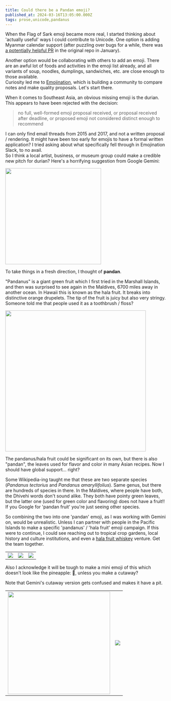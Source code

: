 ```yaml
---
title: Could there be a Pandan emoji?
published_at: 2024-03-16T13:05:00.000Z
tags: prose,unicode,pandanus
---
```


When the Flag of Sark emoji became more real, I started thinking about 'actually useful' ways I could contribute to Unicode.
One option is adding Myanmar calendar support (after puzzling over bugs for a while, there was 
[a potentially helpful PR](https://github.com/yan9a/mmcal/pull/9) in the original repo in January).

Another option would be collaborating with others to add an emoji. There are an awful lot of foods and activities in the emoji list already, and all variants of soup, noodles, dumplings, sandwiches, etc. are close enough to those available. <br/>
Curiosity led me to [Emojination](https://www.emojination.org/), which is building a community to compare notes and make quality proposals. Let's start there.

When it comes to Southeast Asia, an obvious missing emoji is the durian. This appears to have been rejected with the decision:

> no full, well-formed emoji proposal received, or proposal received after deadline, or proposed emoji not considered distinct enough to recommend

I can only find email threads from 2015 and 2017, and not a written proposal / rendering.
It might have been too early for emojis to have a formal written application?
I tried asking about what specifically fell through in Emojination Slack, to no avail.<br/>
So I think a local artist, business, or museum group could make a credible new pitch for durian? Here's a horrifying suggestion from Google Gemini:

<img src="/blog-images/durian-gemini.jpeg" width="300"/>
<br/>

To take things in a fresh direction, I thought of **pandan**.

"Pandanus" is a giant green fruit which I first tried in the Marshall Islands, and then was surprised to see again in the Maldives, 6700 miles away in another ocean.
In Hawaii this is known as the hala fruit. It breaks into distinctive orange drupelets.
The tip of the fruit is juicy but also very stringy. Someone told me that people used it as a toothbrush / floss?

<img src="/blog-images/real-pandanus.jpg" width="440"/>
<br/>

The pandanus/hala fruit could be significant on its own, but there is also "pandan", the leaves used for flavor and color in many Asian recipes.
Now I should have global support... right?

Some Wikipedia-ing taught me that these are two separate species (*Pandanus tectorius* and *Pandanus amaryllifolius*).
Same genus, but there are hundreds of species in there.
In the Maldives, where people have both, the Dhivehi words don't sound alike.
They both have pointy green leaves, but the latter one (used for green color and flavoring) does not have a fruit!!
If you Google for 'pandan fruit' you're just seeing other species.

So combining the two into one 'pandan' emoji, as I was working with Gemini on, would be unrealistic. Unless I can partner with people in the Pacific Islands to make a specific 'pandanus' / 'hala fruit' emoji campaign.
If this were to continue, I could see reaching out to tropical crop gardens, local history and culture institutions,
and even a [hala fruit whiskey](https://www.pacificislandtimes.com/post/rediscovering-the-famous-pandanus) venture.
Get the team together.

<table><tr><td>
<img src="/blog-images/pandanus-gemini-1.jpeg"/>
</td><td>
<img src="/blog-images/pandanus-gemini-2.jpeg"/>
</td><td>
<img src="/blog-images/pandanus-gemini-3.jpeg"/>
</td></tr></table>

Also I acknowledge it will be tough to make a mini emoji of this which doesn't look like the pineapple: 🍍, unless you make a cutaway?

Note that Gemini's cutaway version gets confused and makes it have a pit.

<table><tr><td>
<img src="/blog-images/pandanus-gemini-4.jpeg" width="320"/>
</td><td>
<img src="/blog-images/pandanus-cutaway.jpg"/>
</td></tr></table>

<br/>
<br/>
<br/>
